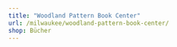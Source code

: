 ```yaml
---
title: "Woodland Pattern Book Center"
url: /milwaukee/woodland-pattern-book-center/
shop: Bücher
---
```

